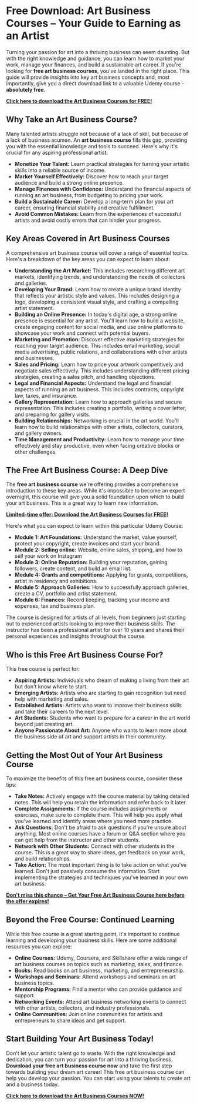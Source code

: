 # Free Download: Art Business Courses – Your Guide to Earning as an Artist

Turning your passion for art into a thriving business can seem daunting. But with the right knowledge and guidance, you can learn how to market your work, manage your finances, and build a sustainable art career. If you're looking for **free art business courses**, you've landed in the right place. This guide will provide insights into key art business concepts and, most importantly, give you a direct download link to a valuable Udemy course - **absolutely free**.

[**Click here to download the Art Business Courses for FREE!**](https://udemywork.com/art-business-courses)

## Why Take an Art Business Course?

Many talented artists struggle not because of a lack of skill, but because of a lack of business acumen. An **art business course** fills this gap, providing you with the essential knowledge and tools to succeed. Here's why it's crucial for any aspiring professional artist:

*   **Monetize Your Talent:** Learn practical strategies for turning your artistic skills into a reliable source of income.
*   **Market Yourself Effectively:** Discover how to reach your target audience and build a strong online presence.
*   **Manage Finances with Confidence:** Understand the financial aspects of running an art business, from budgeting to pricing your work.
*   **Build a Sustainable Career:** Develop a long-term plan for your art career, ensuring financial stability and creative fulfillment.
*   **Avoid Common Mistakes:** Learn from the experiences of successful artists and avoid costly errors that can hinder your progress.

## Key Areas Covered in Art Business Courses

A comprehensive art business course will cover a range of essential topics. Here's a breakdown of the key areas you can expect to learn about:

*   **Understanding the Art Market:** This includes researching different art markets, identifying trends, and understanding the needs of collectors and galleries.
*   **Developing Your Brand:** Learn how to create a unique brand identity that reflects your artistic style and values. This includes designing a logo, developing a consistent visual style, and crafting a compelling artist statement.
*   **Building an Online Presence:** In today's digital age, a strong online presence is essential for any artist. You'll learn how to build a website, create engaging content for social media, and use online platforms to showcase your work and connect with potential buyers.
*   **Marketing and Promotion:** Discover effective marketing strategies for reaching your target audience. This includes email marketing, social media advertising, public relations, and collaborations with other artists and businesses.
*   **Sales and Pricing:** Learn how to price your artwork competitively and negotiate sales effectively. This includes understanding different pricing strategies, creating a sales pitch, and handling objections.
*   **Legal and Financial Aspects:** Understand the legal and financial aspects of running an art business. This includes contracts, copyright law, taxes, and insurance.
*   **Gallery Representation:** Learn how to approach galleries and secure representation. This includes creating a portfolio, writing a cover letter, and preparing for gallery visits.
*   **Building Relationships:** Networking is crucial in the art world. You'll learn how to build relationships with other artists, collectors, curators, and gallery owners.
*   **Time Management and Productivity:** Learn how to manage your time effectively and stay productive, even when facing creative blocks or other challenges.

## The Free Art Business Course: A Deep Dive

The **free art business course** we're offering provides a comprehensive introduction to these key areas. While it's impossible to become an expert overnight, this course will give you a solid foundation upon which to build your art business. This is a great way to learn new information.

[**Limited-time offer: Download the Art Business Courses for FREE!**](https://udemywork.com/art-business-courses)

Here's what you can expect to learn within this particular Udemy Course:

*   **Module 1: Art Foundations:** Understand the market, value yourself, protect your copyright, create invoices and start your brand.
*   **Module 2: Selling online:** Website, online sales, shipping, and how to sell your work on Instagram
*   **Module 3: Online Reputation:** Building your reputation, gaining followers, create content, and build an email list.
*   **Module 4: Grants and competitions:** Applying for grants, competitions, artist in residency and exhibitions.
*   **Module 5: Approach Galleries:** How to successfully approach galleries, create a CV, portfolio and artist statement.
*   **Module 6: Finances:** Record keeping, tracking your income and expenses, tax and business plan.

The course is designed for artists of all levels, from beginners just starting out to experienced artists looking to improve their business skills. The instructor has been a professional artist for over 10 years and shares their personal experiences and insights throughout the course.

## Who is this Free Art Business Course For?

This free course is perfect for:

*   **Aspiring Artists:** Individuals who dream of making a living from their art but don't know where to start.
*   **Emerging Artists:** Artists who are starting to gain recognition but need help with marketing and sales.
*   **Established Artists:** Artists who want to improve their business skills and take their careers to the next level.
*   **Art Students:** Students who want to prepare for a career in the art world beyond just creating art.
*   **Anyone Passionate About Art:** Anyone who wants to learn more about the business side of art and support artists in their community.

## Getting the Most Out of Your Art Business Course

To maximize the benefits of this free art business course, consider these tips:

*   **Take Notes:** Actively engage with the course material by taking detailed notes. This will help you retain the information and refer back to it later.
*   **Complete Assignments:** If the course includes assignments or exercises, make sure to complete them. This will help you apply what you've learned and identify areas where you need more practice.
*   **Ask Questions:** Don't be afraid to ask questions if you're unsure about anything. Most online courses have a forum or Q&A section where you can get help from the instructor and other students.
*   **Network with Other Students:** Connect with other students in the course. This is a great way to share ideas, get feedback on your work, and build relationships.
*   **Take Action:** The most important thing is to take action on what you've learned. Don't just passively consume the information. Start implementing the strategies and techniques you've learned in your own art business.

[**Don't miss this chance – Get Your Free Art Business Course here before the offer expires!**](https://udemywork.com/art-business-courses)

## Beyond the Free Course: Continued Learning

While this free course is a great starting point, it's important to continue learning and developing your business skills. Here are some additional resources you can explore:

*   **Online Courses:** Udemy, Coursera, and Skillshare offer a wide range of art business courses on topics such as marketing, sales, and finance.
*   **Books:** Read books on art business, marketing, and entrepreneurship.
*   **Workshops and Seminars:** Attend workshops and seminars on art business topics.
*   **Mentorship Programs:** Find a mentor who can provide guidance and support.
*   **Networking Events:** Attend art business networking events to connect with other artists, collectors, and industry professionals.
*   **Online Communities:** Join online communities for artists and entrepreneurs to share ideas and get support.

## Start Building Your Art Business Today!

Don't let your artistic talent go to waste. With the right knowledge and dedication, you can turn your passion for art into a thriving business. **Download your free art business course now** and take the first step towards building your dream art career! This free art business course can help you develop your passion. You can start using your talents to create art and a business today.

[**Click here to download the Art Business Courses NOW!**](https://udemywork.com/art-business-courses)

